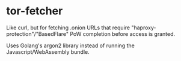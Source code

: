 # tor-fetcher

Like curl, but for fetching .onion URLs that require "haproxy-protection"/"BasedFlare" PoW completion before access is granted.

Uses Golang's argon2 library instead of running the Javascript/WebAssembly bundle.
